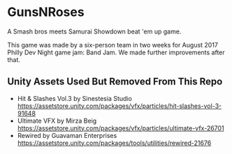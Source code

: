 # GunsNRoses
A Smash bros meets Samurai Showdown beat 'em up game.

This game was made by a six-person team in two weeks for August 2017 Philly Dev Night game jam: Band Jam.
We made further improvements after that.

## Unity Assets Used But Removed From This Repo
- Hit & Slashes Vol.3 by Sinestesia Studio https://assetstore.unity.com/packages/vfx/particles/hit-slashes-vol-3-91648
- Ultimate VFX by Mirza Beig https://assetstore.unity.com/packages/vfx/particles/ultimate-vfx-26701
- Rewired by Guavaman Enterprises https://assetstore.unity.com/packages/tools/utilities/rewired-21676

